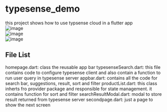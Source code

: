 # typesense_demo

this project shows how to use typsense cloud in a flutter app<br>
![image](https://user-images.githubusercontent.com/59013444/178934621-b87d1e3f-9445-4995-b4a1-4bb8a88466be.png)<br>
![image](https://user-images.githubusercontent.com/59013444/178934481-f72ea20a-4c3a-4075-b8e0-1970b4dd352f.png)<br>
![image](https://user-images.githubusercontent.com/59013444/178934543-b9eb28a0-10d5-412a-8aa5-f423a65a00a7.png)<br>

## File List
homepage.dart: class the reusable app bar
typesenseSearch.dart: this file contains code to configure typesense client and also contain a function to run  user query in typesense server
appbar.dart: contains all the code for search bar, suggestions, result, sort and filter
productList.dart: this class inherts fro provider package and responsible for state management. it contains function for sort and filter
searchResultModal.dart: modal to store result returned from typesense server
secondpage.dart: just a page to show the next screen
